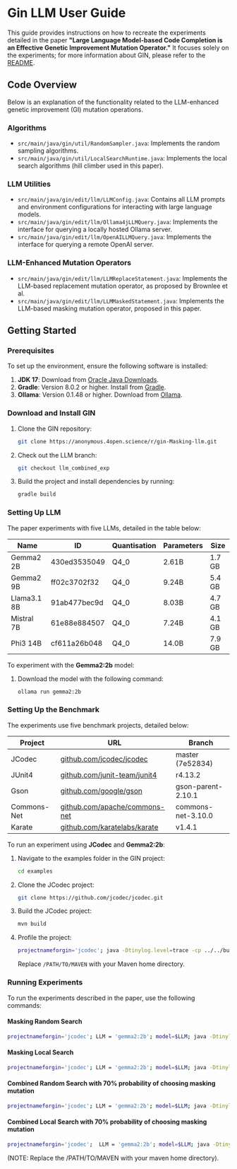 # Gin LLM User Guide

This guide provides instructions on how to recreate the experiments detailed in the paper **"Large Language Model-based Code Completion is an Effective Genetic Improvement Mutation Operator."** It focuses solely on the experiments; for more information about GIN, please refer to the [README](https://anonymous.4open.science/r/gin-Masking-llm/README_GIN.md).

## Code Overview

Below is an explanation of the functionality related to the LLM-enhanced genetic improvement (GI) mutation operations.

### Algorithms

- `src/main/java/gin/util/RandomSampler.java`: Implements the random sampling algorithms.
- `src/main/java/gin/util/LocalSearchRuntime.java`: Implements the local search algorithms (hill climber used in this paper).

### LLM Utilities

- `src/main/java/gin/edit/llm/LLMConfig.java`: Contains all LLM prompts and environment configurations for interacting with large language models.
- `src/main/java/gin/edit/llm/Ollama4jLLMQuery.java`: Implements the interface for querying a locally hosted Ollama server.
- `src/main/java/gin/edit/llm/OpenAILLMQuery.java`: Implements the interface for querying a remote OpenAI server.

### LLM-Enhanced Mutation Operators

- `src/main/java/gin/edit/llm/LLMReplaceStatement.java`: Implements the LLM-based replacement mutation operator, as proposed by Brownlee et al.
- `src/main/java/gin/edit/llm/LLMMaskedStatement.java`: Implements the LLM-based masking mutation operator, proposed in this paper.

## Getting Started

### Prerequisites

To set up the environment, ensure the following software is installed:

1. **JDK 17**: Download from [Oracle Java Downloads](https://www.oracle.com/java/technologies/downloads/?er=221886).
2. **Gradle**: Version 8.0.2 or higher. Install from [Gradle](https://gradle.org/install).
3. **Ollama**: Version 0.1.48 or higher. Download from [Ollama](https://ollama.com/download).

### Download and Install GIN

1. Clone the GIN repository:

    ```bash
    git clone https://anonymous.4open.science/r/gin-Masking-llm.git
    ```

2. Check out the LLM branch:

    ```bash
    git checkout llm_combined_exp
    ```

3. Build the project and install dependencies by running:

    ```bash
    gradle build
    ```

### Setting Up LLM

The paper experiments with five LLMs, detailed in the table below:

| Name         | ID             | Quantisation | Parameters | Size   |
|--------------|----------------|--------------|------------|--------|
| Gemma2 2B    | 430ed3535049   | Q4_0         | 2.61B      | 1.7 GB |
| Gemma2 9B    | ff02c3702f32   | Q4_0         | 9.24B      | 5.4 GB |
| Llama3.1 8B  | 91ab477bec9d   | Q4_0         | 8.03B      | 4.7 GB |
| Mistral 7B   | 61e88e884507   | Q4_0         | 7.24B      | 4.1 GB |
| Phi3 14B     | cf611a26b048   | Q4_0         | 14.0B      | 7.9 GB |

To experiment with the **Gemma2:2b** model:

1. Download the model with the following command:

    ```bash
    ollama run gemma2:2b
    ```

### Setting Up the Benchmark

The experiments use five benchmark projects, detailed below:

| Project       | URL                                              | Branch                |
| ------------- | ------------------------------------------------ | --------------------- |
| JCodec        | [github.com/jcodec/jcodec](https://github.com/jcodec/jcodec) | master (7e52834)      |
| JUnit4        | [github.com/junit-team/junit4](https://github.com/junit-team/junit4) | r4.13.2               |
| Gson          | [github.com/google/gson](https://github.com/google/gson) | gson-parent-2.10.1    |
| Commons-Net   | [github.com/apache/commons-net](https://github.com/apache/commons-net) | commons-net-3.10.0    |
| Karate        | [github.com/karatelabs/karate](https://github.com/karatelabs/karate) | v1.4.1                |

To run an experiment using **JCodec** and **Gemma2:2b**:

1. Navigate to the examples folder in the GIN project:

    ```bash
    cd examples
    ```

2. Clone the JCodec project:

    ```bash
    git clone https://github.com/jcodec/jcodec.git
    ```

3. Build the JCodec project:

    ```bash
    mvn build
    ```

4. Profile the project:

    ```bash
    projectnameforgin='jcodec'; java -Dtinylog.level=trace -cp ../../build/gin.jar gin.util.Profiler -r 20 -mavenHome /PATH/TO/MAVEN -p $projectnameforgin -d . -o $projectnameforgin.Profiler_output.csv
    ```

    Replace `/PATH/TO/MAVEN` with your Maven home directory.

### Running Experiments

To run the experiments described in the paper, use the following commands:

#### Masking Random Search
```bash
projectnameforgin='jcodec'; LLM = 'gemma2:2b'; model=$LLM; java -Dtinylog.level=trace -cp ../../build/gin.jar gin.util.RandomSampler -j -p $projectnameforgin -d . -m $projectnameforgin.Profiler_output.csv -o results/$projectnameforgin.RandomSampler_1000_output.$model.csv -mavenHome /PATH/TO/MAVEN -timeoutMS 10000 -et gin.edit.llm.LLMMaskedStatement -mt $model -pt MASKED -pn 1000 &> results/$projectnameforgin.RandomSampler_COMBINED_1000_stderrstdout_.$model.txt`
```
#### Masking Local Search

```bash
projectnameforgin='jcodec'; LLM = 'gemma2:2b'; model=$LLM; java -Dtinylog.level=trace -cp ../../build/gin.jar gin.util.LocalSearchRuntime -j -p $projectnameforgin -d . -m $projectnameforgin.Profiler_output.csv -o results/$projectnameforgin.LocalSearchRuntime_COMBINED_50_output.$model.csv -mavenHome /PATH/TO/MAVEN -timeoutMS 10000 -et gin.edit.llm.LLMMaskedStatement -mt $LLM -pt MASKED -in 100 &> results/$projectnameforgin.LocalSearchRuntime_LLM_MASKED_50_stderrstdout.$model.txt`
```
#### Combined Random Search with 70% probability of choosing masking mutation
```bash
projectnameforgin='jcodec'; LLM = 'gemma2:2b'; model=$LLM; java -Dtinylog.level=trace -cp ../../build/gin.jar gin.util.RandomSampler -j -pb 0.7 -p $projectnameforgin -d . -m $projectnameforgin.Profiler_output.csv -o results/$projectnameforgin.RandomSampler_COMBINED_1000_output.$model.csv -mavenHome /PATH/TO/MAVEN -timeoutMS 10000 -et gin.edit.llm.LLMMaskedStatement,STATEMENT -mt $model -pt MASKED -pn 100 &> results/$projectnameforgin.RandomSampler_COMBINED_1000_stderrstdout_.$model.txt`
```
#### Combined Local Search with 70% probability of choosing masking mutation
```bash
projectnameforgin='jcodec';  LLM = 'gemma2:2b'; model=$LLM; java -Dtinylog.level=trace -cp ../../build/gin.jar gin.util.LocalSearchRuntime -j -pb 0.7 -p $projectnameforgin -d . -m $projectnameforgin.Profiler_output.csv -o results/$projectnameforgin.LocalSearchRuntime_COMBINED_50_output.$model.csv -mavenHome /PATH/TO/MAVEN -timeoutMS 10000 -et gin.edit.llm.LLMMaskedStatement,STATEMENT -mt $LLM -pt MASKED -in 100 &> results/$projectnameforgin.LocalSearchRuntime_LLM_MASKED_50_stderrstdout.$model.txt`
```

(NOTE: Replace the /PATH/TO/MAVEN with your maven home directory).
